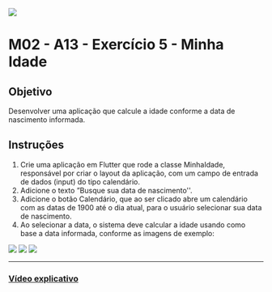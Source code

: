 ![](https://i.imgur.com/xG74tOh.png)

# M02 - A13 - Exercício 5 - Minha Idade

## Objetivo

Desenvolver uma aplicação que calcule a idade conforme a data de nascimento informada.

## Instruções

1. Crie uma aplicação em Flutter que rode a classe MinhaIdade, responsável por criar o layout da aplicação, com um campo de entrada de dados (input) do tipo calendário.
2. Adicione o texto ”Busque sua data de nascimento''.
3. Adicione o botão Calendário, que ao ser clicado abre um calendário com as datas de 1900 até o dia atual, para o usuário selecionar sua data de nascimento.
4. Ao selecionar a data, o sistema deve calcular a idade usando como base a data informada, conforme as imagens de exemplo:

![](https://i.imgur.com/giwXR4L.png)
![](https://i.imgur.com/hyM822b.png)
![](https://i.imgur.com/G303OlT.png)

---

### [Vídeo explicativo](https://drive.google.com/file/d/1bRbXNGtCO8hxw1_B9K934mm4Zbg2yAoq/view?usp=sharing)
